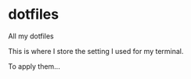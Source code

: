 # dotfiles
All my dotfiles

This is where I store the setting I used for my terminal.

To apply them...


